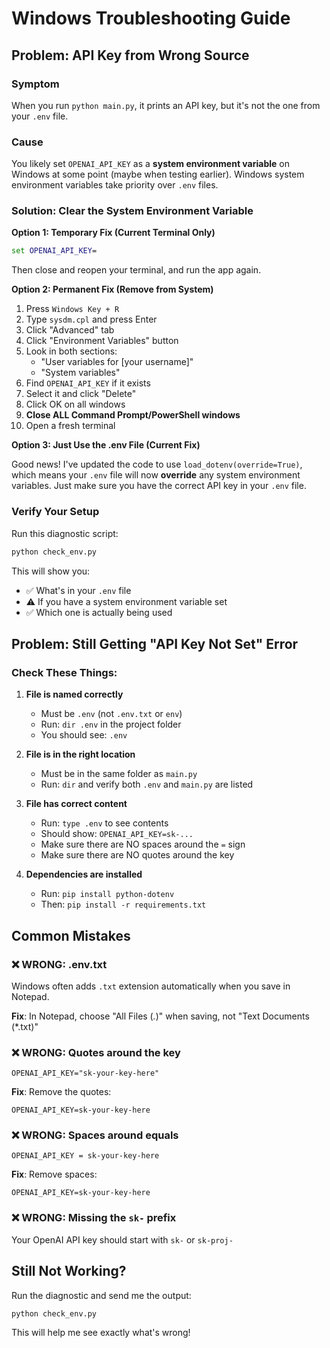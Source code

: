 # Windows Troubleshooting Guide

## Problem: API Key from Wrong Source

### Symptom
When you run `python main.py`, it prints an API key, but it's not the one from your `.env` file.

### Cause
You likely set `OPENAI_API_KEY` as a **system environment variable** on Windows at some point (maybe when testing earlier). Windows system environment variables take priority over `.env` files.

### Solution: Clear the System Environment Variable

**Option 1: Temporary Fix (Current Terminal Only)**
```cmd
set OPENAI_API_KEY=
```
Then close and reopen your terminal, and run the app again.

**Option 2: Permanent Fix (Remove from System)**

1. Press `Windows Key + R`
2. Type `sysdm.cpl` and press Enter
3. Click "Advanced" tab
4. Click "Environment Variables" button
5. Look in both sections:
   - "User variables for [your username]"
   - "System variables"
6. Find `OPENAI_API_KEY` if it exists
7. Select it and click "Delete"
8. Click OK on all windows
9. **Close ALL Command Prompt/PowerShell windows**
10. Open a fresh terminal

**Option 3: Just Use the .env File (Current Fix)**

Good news! I've updated the code to use `load_dotenv(override=True)`, which means your `.env` file will now **override** any system environment variables. Just make sure you have the correct API key in your `.env` file.

### Verify Your Setup

Run this diagnostic script:
```bash
python check_env.py
```

This will show you:
- ✅ What's in your `.env` file
- ⚠️  If you have a system environment variable set
- ✅ Which one is actually being used

## Problem: Still Getting "API Key Not Set" Error

### Check These Things:

1. **File is named correctly**
   - Must be `.env` (not `.env.txt` or `env`)
   - Run: `dir .env` in the project folder
   - You should see: `.env`

2. **File is in the right location**
   - Must be in the same folder as `main.py`
   - Run: `dir` and verify both `.env` and `main.py` are listed

3. **File has correct content**
   - Run: `type .env` to see contents
   - Should show: `OPENAI_API_KEY=sk-...`
   - Make sure there are NO spaces around the `=` sign
   - Make sure there are NO quotes around the key

4. **Dependencies are installed**
   - Run: `pip install python-dotenv`
   - Then: `pip install -r requirements.txt`

## Common Mistakes

### ❌ WRONG: .env.txt
Windows often adds `.txt` extension automatically when you save in Notepad.

**Fix**: In Notepad, choose "All Files (*.*)" when saving, not "Text Documents (*.txt)"

### ❌ WRONG: Quotes around the key
```
OPENAI_API_KEY="sk-your-key-here"
```

**Fix**: Remove the quotes:
```
OPENAI_API_KEY=sk-your-key-here
```

### ❌ WRONG: Spaces around equals
```
OPENAI_API_KEY = sk-your-key-here
```

**Fix**: Remove spaces:
```
OPENAI_API_KEY=sk-your-key-here
```

### ❌ WRONG: Missing the `sk-` prefix
Your OpenAI API key should start with `sk-` or `sk-proj-`

## Still Not Working?

Run the diagnostic and send me the output:
```bash
python check_env.py
```

This will help me see exactly what's wrong!
